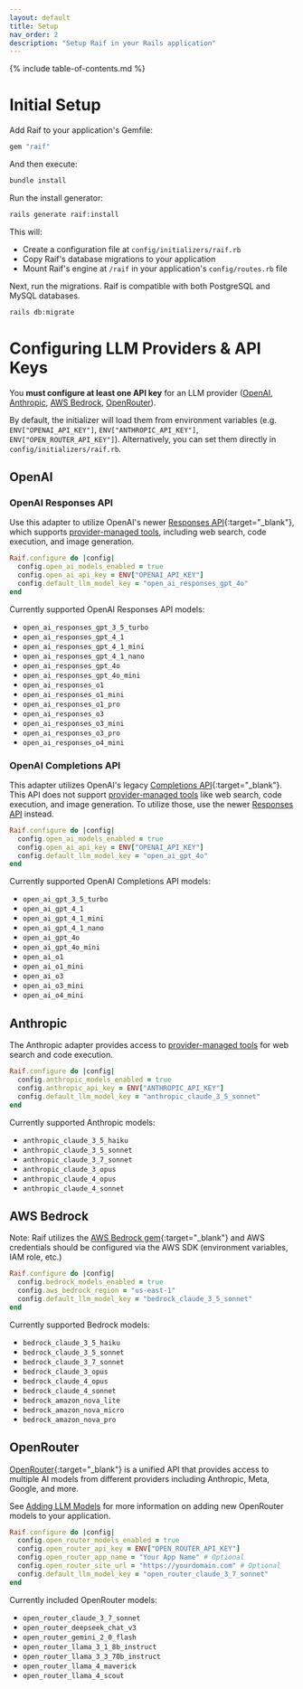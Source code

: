 ```yaml
---
layout: default
title: Setup
nav_order: 2
description: "Setup Raif in your Rails application"
---
```


{% include table-of-contents.md %}

# Initial Setup

Add Raif to your application's Gemfile:

```ruby
gem "raif"
```

And then execute:
```bash
bundle install
```

Run the install generator:
```bash
rails generate raif:install
```

This will:
- Create a configuration file at `config/initializers/raif.rb`
- Copy Raif's database migrations to your application
- Mount Raif's engine at `/raif` in your application's `config/routes.rb` file

Next, run the migrations. Raif is compatible with both PostgreSQL and MySQL databases.
```bash
rails db:migrate
```

# Configuring LLM Providers & API Keys

You **must configure at least one API key** for an LLM provider ([OpenAI](#openai), [Anthropic](#anthropic), [AWS Bedrock](#aws-bedrock), [OpenRouter](#openrouter)). 

By default, the initializer will load them from environment variables (e.g. `ENV["OPENAI_API_KEY"]`, `ENV["ANTHROPIC_API_KEY"]`, `ENV["OPEN_ROUTER_API_KEY"]`). Alternatively, you can set them directly in `config/initializers/raif.rb`.

## OpenAI

### OpenAI Responses API

Use this adapter to utilize OpenAI's newer [Responses API](https://platform.openai.com/docs/api-reference/responses){:target="_blank"}, which supports [provider-managed tools](../key_raif_concepts/model_tools#provider-managed-tools), including web search, code execution, and image generation.

```ruby
Raif.configure do |config|
  config.open_ai_models_enabled = true
  config.open_ai_api_key = ENV["OPENAI_API_KEY"]
  config.default_llm_model_key = "open_ai_responses_gpt_4o"
end
```

Currently supported OpenAI Responses API models:
- `open_ai_responses_gpt_3_5_turbo`
- `open_ai_responses_gpt_4_1`
- `open_ai_responses_gpt_4_1_mini`
- `open_ai_responses_gpt_4_1_nano`
- `open_ai_responses_gpt_4o`
- `open_ai_responses_gpt_4o_mini`
- `open_ai_responses_o1`
- `open_ai_responses_o1_mini`
- `open_ai_responses_o1_pro`
- `open_ai_responses_o3`
- `open_ai_responses_o3_mini`
- `open_ai_responses_o3_pro`
- `open_ai_responses_o4_mini`

### OpenAI Completions API

This adapter utilizes OpenAI's legacy [Completions API](https://platform.openai.com/docs/api-reference/chat){:target="_blank"}. This API does not support [provider-managed tools](../key_raif_concepts/model_tools#provider-managed-tools) like web search, code execution, and image generation. To utilize those, use the newer [Responses API](#openai-responses-api) instead.

```ruby
Raif.configure do |config|
  config.open_ai_models_enabled = true
  config.open_ai_api_key = ENV["OPENAI_API_KEY"]
  config.default_llm_model_key = "open_ai_gpt_4o"
end
```

Currently supported OpenAI Completions API models:
- `open_ai_gpt_3_5_turbo`
- `open_ai_gpt_4_1`
- `open_ai_gpt_4_1_mini`
- `open_ai_gpt_4_1_nano`
- `open_ai_gpt_4o`
- `open_ai_gpt_4o_mini`
- `open_ai_o1`
- `open_ai_o1_mini`
- `open_ai_o3`
- `open_ai_o3_mini`
- `open_ai_o4_mini`


## Anthropic

The Anthropic adapter provides access to [provider-managed tools](../key_raif_concepts/model_tools#provider-managed-tools) for web search and code execution.

```ruby
Raif.configure do |config|
  config.anthropic_models_enabled = true
  config.anthropic_api_key = ENV["ANTHROPIC_API_KEY"]
  config.default_llm_model_key = "anthropic_claude_3_5_sonnet"
end
```

Currently supported Anthropic models:
- `anthropic_claude_3_5_haiku`
- `anthropic_claude_3_5_sonnet`
- `anthropic_claude_3_7_sonnet`
- `anthropic_claude_3_opus`
- `anthropic_claude_4_opus`
- `anthropic_claude_4_sonnet`

## AWS Bedrock

Note: Raif utilizes the [AWS Bedrock gem](https://docs.aws.amazon.com/sdk-for-ruby/v3/api/Aws/BedrockRuntime/Client.html){:target="_blank"} and AWS credentials should be configured via the AWS SDK (environment variables, IAM role, etc.)

```ruby
Raif.configure do |config|
  config.bedrock_models_enabled = true
  config.aws_bedrock_region = "us-east-1"
  config.default_llm_model_key = "bedrock_claude_3_5_sonnet"
end
```

Currently supported Bedrock models:
- `bedrock_claude_3_5_haiku`
- `bedrock_claude_3_5_sonnet`
- `bedrock_claude_3_7_sonnet`
- `bedrock_claude_3_opus`
- `bedrock_claude_4_opus`
- `bedrock_claude_4_sonnet`
- `bedrock_amazon_nova_lite`
- `bedrock_amazon_nova_micro`
- `bedrock_amazon_nova_pro`

## OpenRouter
[OpenRouter](https://openrouter.ai/){:target="_blank"} is a unified API that provides access to multiple AI models from different providers including Anthropic, Meta, Google, and more.

See [Adding LLM Models](customization#adding-llm-models) for more information on adding new OpenRouter models to your application.

```ruby
Raif.configure do |config|
  config.open_router_models_enabled = true
  config.open_router_api_key = ENV["OPEN_ROUTER_API_KEY"]
  config.open_router_app_name = "Your App Name" # Optional
  config.open_router_site_url = "https://yourdomain.com" # Optional
  config.default_llm_model_key = "open_router_claude_3_7_sonnet"
end
```

Currently included OpenRouter models:
- `open_router_claude_3_7_sonnet`
- `open_router_deepseek_chat_v3`
- `open_router_gemini_2_0_flash`
- `open_router_llama_3_1_8b_instruct`
- `open_router_llama_3_3_70b_instruct`
- `open_router_llama_4_maverick`
- `open_router_llama_4_scout`